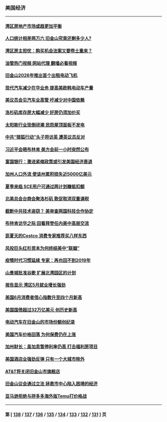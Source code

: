 ### 美国经济
---
#### [湾区房地产市场或趋更加平衡](../../pages/ncid1078158/n14020108.md?06212045) 
#### [人口统计相差两万六 旧金山究竟还剩多少人?](../../pages/ncid1078158/n14020106.md?06212045) 
#### [湾区房主担忧：购买机会法案又要卷土重来？](../../pages/ncid1078158/n14020094.md?06212045) 
#### [油管热门视频 网站代理 翻墙必看视频](http://138.2.39.72:81/youtube.html?epic-marker?06212045)
#### [旧金山2026年推出首个出租电动飞机](../../pages/ncid1078158/n14020078.md?06212045) 
#### [现代汽车减少在华业务 提高美欧韩电动车产量](../../pages/ncid1078158/n14019694.md?06212045) 
#### [美议员会见汽车业高管 吁减少对中国依赖](../../pages/ncid1078158/n14019435.md?06212045) 
#### [洛杉矶库存房大幅减少 好房仍须加价买](../../pages/ncid1078158/n14019408.md?06212045) 
#### [太阳能行业现倒闭潮 民怨屋顶面板不发电](../../pages/ncid1078158/n14019225.md?06212045) 
#### [中共“猎狐行动”头子将访英 遭英议员反对](../../pages/ncid1078158/n14019129.md?06212045) 
#### [习近平会晤布林肯 美方会前一小时突然公布](../../pages/ncid1078158/n14018856.md?06212045) 
#### [富国银行：激进紧缩政策或引发美国经济衰退](../../pages/ncid1078158/n14018859.md?06212045) 
#### [加州人口外流 使该州累积损失近5000亿美元](../../pages/ncid1078158/n14018660.md?06212045) 
#### [夏季来临 SCE用户可通过两计划赚抵扣额](../../pages/ncid1078158/n14018579.md?06212045) 
#### [北美总会台商会聚洛杉矶 敦促取消双重课税](../../pages/ncid1078158/n14018505.md?06212045) 
#### [截断中共技术盗窃？ 美审查两国科技合作协定](../../pages/ncid1078158/n14018310.md?06212045) 
#### [布林肯访华之际 回看拜登任内美中高层交流](../../pages/ncid1078158/n14018243.md?06212045) 
#### [逛夏天的Costco 消费专家推荐买八样东西](../../pages/ncid1078158/n14011350.md?06212045) 
#### [风投巨头红杉资本为何终结美中“联姻”](../../pages/ncid1078158/n14018040.md?06212045) 
#### [疫情时代习惯延续 专家：再也回不到2019年](../../pages/ncid1078158/n14018083.md?06212045) 
#### [山景城批准谷歌 扩展北湾园区的计划](../../pages/ncid1078158/n14018019.md?06212045) 
#### [报告显示 湾区5月就业增长强劲](../../pages/ncid1078158/n14018016.md?06212045) 
#### [美国6月消费者信心指数升至四个月新高](../../pages/ncid1078158/n14017952.md?06212045) 
#### [美国国债超过32万亿美元 创历史新高](../../pages/ncid1078158/n14017902.md?06212045) 
#### [电动汽车在旧金山的市场份额创纪录](../../pages/ncid1078158/n14017843.md?06212045) 
#### [美国汽车价格回落 为何保费仍在上涨](../../pages/ncid1078158/n14017562.md?06212045) 
#### [加州财长：虽加息暂停利率仍高 打击福利房项目](../../pages/ncid1078158/n14017560.md?06212045) 
#### [美国酒店业强劲反弹 只有一个大城市除外](../../pages/ncid1078158/n14017326.md?06212045) 
#### [AT&T将关闭旧金山市旗舰店](../../pages/ncid1078158/n14017224.md?06212045) 
#### [旧金山议会通过立法 拯救市中心陷入困境的经济](../../pages/ncid1078158/n14017208.md?06212045) 
#### [亚马逊拒绝与拼多多海外版Temu打价格战](../../pages/ncid1078158/n14017047.md?06212045) 

---
#### 第 [ [138](./138.md?06212045) / [137](./137.md?06212045) / [136](./136.md?06212045) / [135](./135.md?06212045) / [134](./134.md?06212045) / [133](./133.md?06212045) / [132](./132.md?06212045) / [131](./131.md?06212045) ] 页
